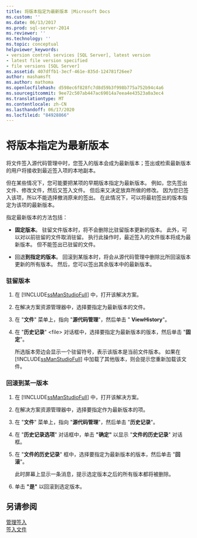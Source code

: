 ```yaml
---
title: 将版本指定为最新版本 |Microsoft Docs
ms.custom: ''
ms.date: 06/13/2017
ms.prod: sql-server-2014
ms.reviewer: ''
ms.technology: ''
ms.topic: conceptual
helpviewer_keywords:
- version control services [SQL Server], latest version
- latest file version specified
- file versions [SQL Server]
ms.assetid: 407dffb1-3ecf-461e-835d-124781f26ee7
author: mashamsft
ms.author: mathoma
ms.openlocfilehash: d598ec6f828fc7d8d59b3f998b775a752b94c4a6
ms.sourcegitcommit: 9ee72c507ab447ac69014a7eea4e43523a0a3ec4
ms.translationtype: MT
ms.contentlocale: zh-CN
ms.lasthandoff: 06/17/2020
ms.locfileid: "84928866"
---
```

# <a name="specify-a-version-as-the-latest-version"></a>将版本指定为最新版本
  将文件签入源代码管理中时，您签入的版本会成为最新版本；签出或检索最新版本的用户将接收到最近签入项的本地副本。  
  
 但在某些情况下，您可能要把某项的早期版本指定为最新版本。 例如，您先签出文件、修改文件，然后又签入文件。 但后来又决定放弃所做的修改。 因为您已签入该项，所以不能选择撤消原来的签出。 在此情况下，可以将最初签出的版本指定为该项的最新版本。  
  
 指定最新版本的方法包括：  
  
-   **固定版本**。 驻留文件版本时，将不会删除比驻留版本更新的版本。 此外，可以对以前驻留的文件取消驻留。 执行此操作时，最近签入的文件版本将成为最新版本。 但不能签出已驻留的文件。  
  
-   回退**到指定的版本**。 回滚到某版本时，将会从源代码管理中删除比所回滚版本更新的所有版本。 然后，您可以签出其余版本中的最新版本。  
  
### <a name="to-pin-a-version"></a>驻留版本  
  
1.  在 [!INCLUDE[ssManStudioFull](../includes/ssmanstudiofull-md.md)] 中，打开该解决方案。  
  
2.  在解决方案资源管理器中，选择要指定为最新版本的文件。  
  
3.  在 "**文件**" 菜单上，指向 "**源代码管理**"，然后单击 " **ViewHistory**"。  
  
4.  在 "**历史记录**" \<file> 对话框中，选择要指定为最新版本的版本，然后单击 "**固定**"。  
  
     所选版本旁边会显示一个驻留符号，表示该版本是当前文件版本。 如果在 [!INCLUDE[ssManStudioFull](../includes/ssmanstudiofull-md.md)] 中加载了其他版本，则会提示您重新加载该文件。  
  
### <a name="to-roll-back-to-a-version"></a>回滚到某一版本  
  
1.  在 [!INCLUDE[ssManStudioFull](../includes/ssmanstudiofull-md.md)] 中，打开该解决方案。  
  
2.  在解决方案资源管理器中，选择要指定作为最新版本的项。  
  
3.  在 "**文件**" 菜单上，指向 "**源代码管理**"，然后单击 "**历史记录**"。  
  
4.  在 "**历史记录选项**" 对话框中，单击 **"确定"** 以显示 "**文件的历史记录**" 对话框。  
  
5.  在 "**文件的历史记录**" 框中，选择要指定为最新版本的版本，然后单击 "**回滚**"。  
  
     此时屏幕上显示一条消息，提示选定版本之后的所有版本都将被删除。  
  
6.  单击 **"是"** 以回滚到选定版本。  
  
## <a name="see-also"></a>另请参阅  
 [管理签入](../../2014/database-engine/manage-checkins.md)   
 [签入文件](../../2014/database-engine/check-in-files.md)  
  
  
